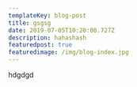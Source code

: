 ```yaml
---
templateKey: blog-post
title: gsgsg
date: 2019-07-05T10:20:08.727Z
description: hahashash
featuredpost: true
featuredimage: /img/blog-index.jpg
---
```

hdgdgd
